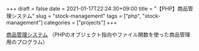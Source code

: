 +++ 
draft = false
date = 2021-01-17T22:24:30+09:00
title = "【PHP】商品管理システム"
slug = "stock-management" 
tags = ["php", "stock-management"]
categories = ["projects"]
+++

[商品管理システム](https://github.com/yamaneco05/stock-management)
（PHPのオブジェクト指向やファイル関数を使った商品管理用のプログラム）

